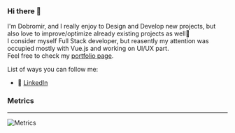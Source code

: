 ### Hi there 👋

I'm Dobromir, and I really enjoy to Design and Develop new projects, but also love to improve/optimize already existing projects as well🌱<br />
I consider myself Full Stack developer, but reasently my attention was occupied mostly with Vue.js and working on UI/UX part.<br />
Feel free to check my [portfolio page](https://gsconsult.io/about).

List of ways you can follow me:
- 👯 [LinkedIn](https://www.linkedin.com/in/dobromir-kovachev-a1075546/)


### Metrics
___
![Metrics](https://metrics.lecoq.io/darkshloser?template=terminal&base.indepth=false&base.hireable=false&config.timezone=Europe%2FSofia)

<!--
**darkshloser/darkshloser** is a ✨ _special_ ✨ repository because its `README.md` (this file) appears on your GitHub profile.

Here are some ideas to get you started:

- 🔭 I’m currently working on ...
- 🌱 I’m currently learning ...
- 👯 I’m looking to collaborate on ...
- 🤔 I’m looking for help with ...
- 💬 Ask me about ...
- 📫 How to reach me: ...
- 😄 Pronouns: ...
- ⚡ Fun fact: ...
-->
